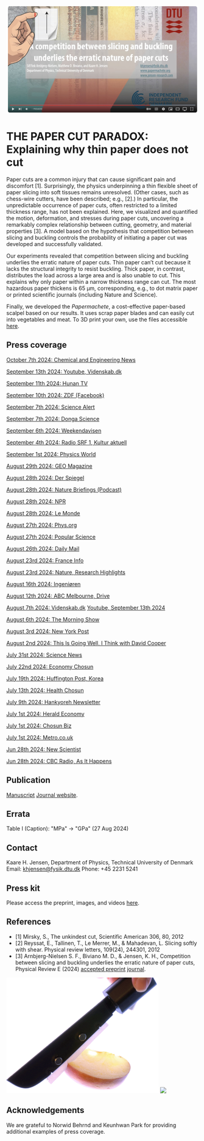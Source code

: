 [![Everything Is AWESOME](img/yt.jpg)](https://www.youtube.com/watch?v=jLBR2mwTyBM "Everything Is AWESOME")

# THE PAPER CUT PARADOX: Explaining why thin paper does not cut
Paper cuts are a common injury that can cause significant pain and discomfort [1]. Surprisingly, the physics underpinning a thin flexible sheet of paper slicing into soft tissues remains unresolved. (Other cases, such as chess-wire cutters, have been described; e.g., [2].) In particular, the unpredictable occurrence of paper cuts, often restricted to a limited thickness range, has not been explained. Here, we visualized and quantified the motion, deformation, and stresses during paper cuts, uncovering a remarkably complex relationship between cutting, geometry, and material properties [3]. A model based on the hypothesis that competition between slicing and buckling controls the probability of initiating a paper cut was developed and successfully validated. 

Our experiments revealed that competition between slicing and buckling underlies the erratic nature of paper cuts. Thin paper can’t cut because it lacks the structural integrity to resist buckling. Thick paper, in contrast, distributes the load across a large area and is also unable to cut. This explains why only paper within a narrow thickness range can cut. The most hazardous paper thickens is 65 μm, corresponding, e.g., to dot matrix paper or printed scientific journals (including Nature and Science). 

Finally, we developed the _Papermachete_, a cost-effective paper-based scalpel based on our results. It uses scrap paper blades and can easily cut into vegetables and meat. To 3D print your own, use the files accessible [here](https://github.com/Jensen-Lab/PhysicsOfPaperCuts/tree/main/3DPrint).

## Press coverage
[October 7th 2024: Chemical and Engineering News](https://cen.acs.org/analytical-chemistry/art-&-artifacts/Stonehenge-secrets-paper-cut-physics/102/i31)

[September 13th 2024: Youtube, Videnskab.dk](https://www.youtube.com/shorts/3UR5LIE6cos)

[September 11th 2024: Hunan TV](https://m.mgtv.com/b/607797/21699917.html)

[September 10th 2024: ZDF (Facebook)](https://fb.watch/uHGq_GUBvt/)

[September 7th 2024: Science Alert](https://www.sciencealert.com/scientists-reveal-the-absolute-worst-thickness-for-a-paper-cut)

[September 7th 2024: Donga Science](https://www.dongascience.com/news.php?idx=67344)

[September 6th 2024: Weekendavisen](https://www.weekendavisen.dk/ideer/det-farligste-papir)

[September 4th 2024: Radio SRF 1, Kultur aktuell](https://www.srf.ch/wissen/mensch/verflixte-schnittverletzungen-warum-papier-schneidet)

[September 1st 2024: Physics World](https://physicsworld.com/a/researchers-cut-to-the-chase-on-the-physics-of-paper-cuts/)

[August 29th 2024: GEO Magazine](https://www.geo.de/wissen/forschung-und-technik/kuriose-wissenschaft--welches-papier-birgt-das-groesste-schnitt-risiko--35019300.html)

[August 28th 2024: Der Spiegel](https://www.spiegel.de/wissenschaft/mensch/mit-welchem-papier-man-sich-am-ehesten-in-den-finger-schneidet-a-06ee99cb-c833-47ff-806f-d06854aad74e)

[August 28th 2024: Nature Briefings (Podcast)](https://www.nature.com/articles/d41586-024-02806-7)

[August 28th 2024: NPR](https://www.npr.org/2024/08/28/nx-s1-5090010/the-physics-behind-a-very-annoying-thing-that-could-ever-happen-to-you-a-paper-cut)

[August 28th 2024: Le Monde](https://www.lemonde.fr/article-offert/zognioeqtptu-6297641/comment-eviter-peut-etre-de-se-couper-les-doigts-en-feuilletant-un-journal)

[August 27th 2024: Phys.org](https://phys.org/news/2024-08-paper-likelihood.html)

[August 27th 2024: Popular Science](https://www.popsci.com/science/paper-cut-study/)

[August 26th 2024: Daily Mail](https://www.dailymail.co.uk/sciencetech/article-13739439/Scientists-reveal-paper-painful-cuts.html)

[August 23rd 2024: France Info](https://www.francetvinfo.fr/replay-radio/le-billet-vert/des-chercheurs-danois-se-sont-penches-sur-la-dangerosite-des-papiers-qui-coupent_6665652.html)

[August 23rd 2024: Nature, Research Highlights](https://www.nature.com/articles/d41586-024-02297-6)

[August 16th 2024: Ingeniøren](https://ing.dk/artikel/vaerd-vide-pas-paa-ingenioeren-kan-let-lave-snitsaar-i-din-finger)

[August 12th 2024: ABC Melbourne, Drive](https://www.abc.net.au/listen/programs/melbourne-drive/drive/104188682)

[August 7th 2024: Videnskab.dk](https://videnskab.dk/krop-sundhed/det-var-svaert-at-finde-frivillige-danske-forskere-finder-den-type-papir-der-giver-de-vaerste-papercuts/) [Youtube, September 13th 2024](https://www.youtube.com/shorts/3UR5LIE6cos)

[August 6th 2024: The Morning Show](https://www.facebook.com/watch/?v=430936466599208)

[August 3rd 2024: New York Post](https://nypost.com/2024/08/03/lifestyle/scientists-have-uncovered-the-physics-behind-paper-cuts/)

[August 2nd 2024: This Is Going Well, I Think with David Cooper](https://podcasts.apple.com/dk/podcast/croquet-or-crochet-august-2-2024/id1168275879?i=1000664191260)

[July 31st 2024: Science News](https://www.sciencenews.org/article/paper-cut-physics)

[July 22nd 2024: Economy Chosun](https://economychosun.com/site/data/html_dir/2024/07/19/2024071900032.html)

[July 19th 2024: Huffington Post, Korea](https://www.huffingtonpost.kr/news/articleView.html?idxno=225660)

[July 13th 2024: Health Chosun](https://health.chosun.com/site/data/html_dir/2024/07/11/2024071101712.html)

[July 9th 2024: Hankyoreh Newsletter](https://www.hani.co.kr/arti/science/science_general/1148276.html)

[July 1st 2024: Herald Economy](https://news.heraldcorp.com/view.php?ud=20240701050718)

[July 1st 2024: Chosun Biz](https://biz.chosun.com/science-chosun/science/2024/07/01/T6GORBARANAIPL2TONKUM775KE/?utm_source=naver&utm_medium=original&utm_campaign=)

[July 1st 2024: Metro.co.uk](https://metro.co.uk/2024/07/01/worst-paper-paper-cuts-revealed-can-even-slice-chicken-21139872/)

[Jun 28th 2024: New Scientist](https://www.newscientist.com/article/2437150-physicists-determined-the-paper-most-likely-to-give-you-a-paper-cut/)

[Jun 28th 2024: CBC Radio, As It Happens](https://www.cbc.ca/listen/live-radio/1-2-as-it-happens/clip/16078411-point-counterpoint-return)

## Publication
[Manuscript](https://github.com/Jensen-Lab/PhysicsOfPaperCuts/blob/main/Arnbjerg-NielsenPapercut2024.pdf)
[Journal website](http://journals.aps.org/pre/accepted/aa072Kc5A071ae0708c39799a466b7d26e3ac2a0e). 

## Errata
Table I (Caption): "MPa" -> "GPa" (27 Aug 2024)

## Contact
Kaare H. Jensen, Department of Physics, Technical University of Denmark
Email: khjensen@fysik.dtu.dk 
Phone: +45 2231 5241

## Press kit
Please access the preprint, images, and videos [here](PressKit).

## References
- [1] Mirsky, S., The unkindest cut, Scientific American 306, 80, 2012
- [2] Reyssat, E., Tallinen, T., Le Merrer, M., & Mahadevan, L. Slicing softly with shear. Physical review letters, 109(24), 244301, 2012
- [3] Arnbjerg-Nielsen S. F., Biviano M. D., & Jensen, K. H., Competition between slicing and buckling underlies the erratic nature of paper cuts, Physical Review E (2024) [accepted preprint](PressKit/manuscript.pdf) [journal](http://journals.aps.org/pre/accepted/aa072Kc5A071ae0708c39799a466b7d26e3ac2a0e). 

<img src="img/papermachete2.JPG" width="400"> <img  src="img/cutting.gif" width="150" ALIGN=”right”>

## Acknowledgements
We are grateful to Norwid Behrnd and Keunhwan Park for providing additional examples of press coverage.
